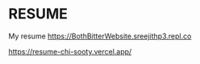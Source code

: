 # RESUME
My resume
https://BothBitterWebsite.sreejithp3.repl.co

https://resume-chi-sooty.vercel.app/
